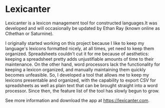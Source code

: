 # Lexicanter
Lexicanter is a lexicon management tool for constructed languages.It was developed and will occasionally be updated by Ethan Ray (known online as Cthethan or Saturnine).

I originally started working on this project because I like to keep my language's lexicons formatted nicely, at all times, yet need to keep them organized. Spreadsheets couldn't cut it for me because of aesthetics: keeping a spreadsheet pretty adds unjustifiable amounts of time to their maintenance. On the other hand, word processors lack the functionality for keeping a lexicon organized, and manually maintaining them quickly becomes unfeasible. So, I developed a tool that allows me to keep my lexicons presentable and organized, with the capability to export CSV for spreadsheets as well as plain text that can be brought straight into a word processor. Since then, the feature list of the tool has slowly begun to grow.

See more information and download the app at https://lexicanter.com.

